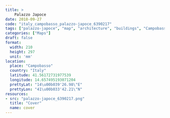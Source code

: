 ```yaml
---
title: > 
    Palazzo Japoce
date: 2018-09-27
code: "italy_campobasso_palazzo-japoce_6390217"
tags: ["palazzo-japoce", "map", "architecture", "buildings", "Campobasso", "Italy"]
categories: ["Maps"]
draft: false
format:
  width: 210
  height: 297
  unit: 'mm'
location:
  place: "Campobasso"
  country: "Italy"
  latitude: 41.56172731977539
  longitude: 14.657495193071204
  prettyLat: "14\u00b039'26.98\"E"
  prettyLon: "41\u00b033'42.21\"N"
resources:
- src: "palazzo-japoce_6390217.png"
  title: "Cover"
  name: cover
---
```

